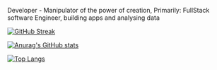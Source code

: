 Developer - Manipulator of the power of creation,
Primarily: FullStack software Engineer, building apps and analysing data

[![GitHub Streak](https://streak-stats.demolab.com/?user=prime-infinity&theme=dark)](https://git.io/streak-stats)

[![Anurag's GitHub stats](https://github-readme-stats.vercel.app/api?username=prime-infinity&show_icons=true&theme=dracula)](https://github.com/anuraghazra/github-readme-stats)

[![Top Langs](https://github-readme-stats.vercel.app/api/top-langs/?username=prime-infinity&theme=dracula&langs_count=10)](https://github.com/anuraghazra/github-readme-stats)
